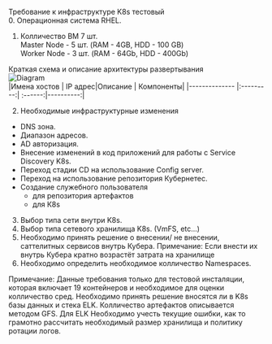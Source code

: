 Требование к инфраструктуре K8s тестовый  
0. Операционная система RHEL.  
1. Колличество ВМ 7  шт.  
Master Node - 5 шт. (RAM - 4GB, HDD - 100 GB)  
Worker Node - 3 шт. (RAM - 64Gb, HDD - 400Gb)  


Краткая схема и описание архитектуры развертывания  
![Diagram](https://hsto.org/webt/qo/mi/un/qomiunfreqwd2oyor5h-hjrjzm8.png)  
|Имена хостов   |	IP адрес|Описание |	Компоненты|
|-------------- |:---------:| :------:|----------:|




2. Необходимые инфраструктурные изменения
- DNS зона.
- Диапазон  адресов.
- AD авторизация.
- Внесение изменений в код приложений для работы с Service Discovery K8s.
- Переход стадии CD на использование Config server.
- Переход на использование репозитория Кубернетес.
- Создание служебного пользователя
  - для репозитория артефактов
  - для К8s
3. Выбор типа сети внутри K8s.
4. Выбор типа сетевого хранилища K8s. (VmFS, etc...)
5. Необходимо принять решение о внесении/ не внесении, саттелитных сервисов внутрь Кубера.
Примечание: Если внести их внутрь Кубера кратно возрастёт затрата на хранилище
6. Необходимо определить необходимое колличество Namespaces.

Примечание: Данные требования только для тестовой инсталяции, которая включает 19 контейнеров и необходимое для оценки колличество сред. Необходимо принять решение вносятся ли в K8s базы данных и стека ELK. Колличество артефактов описывается методом GFS. 
Для ELK Необходимо учесть текущие ошибки, как то грамотно рассчитать необходимый размер хранилища и политику ротации логов.

